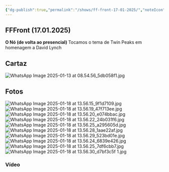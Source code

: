 ```yaml
---
{"dg-publish":true,"permalink":"/shows/ff-front-17-01-2025/","noteIcon":" "}
---
```


## FFFront (17.01.2025)
**O Nó (de volta ao presencial)**
Tocamos o tema de Twin Peaks em homenagem a David Lynch

## Cartaz
![WhatsApp Image 2025-01-13 at 08.54.56_5db058f1.jpg](/img/user/img/WhatsApp%20Image%202025-01-13%20at%2008.54.56_5db058f1.jpg)

## Fotos
![WhatsApp Image 2025-01-18 at 13.56.15_9f1d7109.jpg](/img/user/img/WhatsApp%20Image%202025-01-18%20at%2013.56.15_9f1d7109.jpg)![WhatsApp Image 2025-01-18 at 13.56.19_47f713ee.jpg](/img/user/img/WhatsApp%20Image%202025-01-18%20at%2013.56.19_47f713ee.jpg)![WhatsApp Image 2025-01-18 at 13.56.20_e074bbac.jpg](/img/user/img/WhatsApp%20Image%202025-01-18%20at%2013.56.20_e074bbac.jpg)![WhatsApp Image 2025-01-18 at 13.56.22_24b031f6.jpg](/img/user/img/WhatsApp%20Image%202025-01-18%20at%2013.56.22_24b031f6.jpg)![WhatsApp Image 2025-01-18 at 13.56.25_a295605d.jpg](/img/user/img/WhatsApp%20Image%202025-01-18%20at%2013.56.25_a295605d.jpg)![WhatsApp Image 2025-01-18 at 13.56.28_1aae22af.jpg](/img/user/img/WhatsApp%20Image%202025-01-18%20at%2013.56.28_1aae22af.jpg)![WhatsApp Image 2025-01-18 at 13.56.29_523bd01e.jpg](/img/user/img/WhatsApp%20Image%202025-01-18%20at%2013.56.29_523bd01e.jpg)![WhatsApp Image 2025-01-18 at 13.56.24_6839e426.jpg](/img/user/img/WhatsApp%20Image%202025-01-18%20at%2013.56.24_6839e426.jpg)
![WhatsApp Image 2025-01-18 at 13.56.25_7df6cbb7.jpg](/img/user/img/WhatsApp%20Image%202025-01-18%20at%2013.56.25_7df6cbb7.jpg)
![WhatsApp Image 2025-01-18 at 13.56.30_d7bf3c5f 1.jpg](/img/user/img/WhatsApp%20Image%202025-01-18%20at%2013.56.30_d7bf3c5f%201.jpg)

### Vídeo
